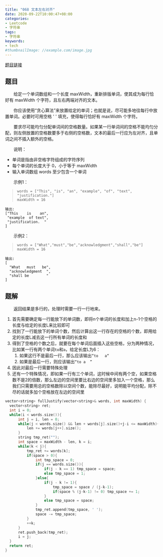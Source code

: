 ```yaml
---
title: "068 文本左右对齐"
date: 2020-09-22T10:00:47+08:00
categories:
- Leetcode
- 字符串
tags:
- 字符串
keywords:
- tech
#thumbnailImage: //example.com/image.jpg
---
```

[题目链接](https://leetcode-cn.com/problems/text-justification/)
<!--more-->
## 题目
　　给定一个单词数组和一个长度 maxWidth，重新排版单词，使其成为每行恰好有 maxWidth 个字符，且左右两端对齐的文本。

　　你应该使用“贪心算法”来放置给定的单词；也就是说，尽可能多地往每行中放置单词。必要时可用空格 ' ' 填充，使得每行恰好有 maxWidth 个字符。

　　要求尽可能均匀分配单词间的空格数量。如果某一行单词间的空格不能均匀分配，则左侧放置的空格数要多于右侧的空格数，文本的最后一行应为左对齐，且单词之间不插入额外的空格。

　　说明：
- 单词是指由非空格字符组成的字符序列
- 每个单词的长度大于 0，小于等于 maxWidth
- 输入单词数组 words 至少包含一个单词

　　示例1：
> `words = ["This", "is", "an", "example", "of", "text", "justification."]`  
`maxWidth = 16`  
```
输出:
["This    is    an",
 "example  of text",
 "justification.  "
]
```

　　示例2：
> `words = ["What","must","be","acknowledgment","shall","be"]`  
`maxWidth = 16`  
```
输出:
[
  "What   must   be",
  "acknowledgment  ",
  "shall be        "
]
```

## 题解
　　返回结果是多行的，处理时需要一行一行地来。
1. 首先需要确定每一行能放下的单词数，即将n个单词的长度和加上n-1个空格的长度与给定的长度L来比较即可
2. 找到了一行能放下的单词个数，然后计算出这一行存在的空格的个数，即用给定的长度L减去这一行所有单词的长度和
3. 得到了空格的个数之后，就要在每个单词后面插入这些空格，分为两种情况，比如某一行有两个单词`to`和`a`，给定长度L为6：
   1. 如果这行不是最后一行，那么应该输出`“to   a“`
   2. 如果是最后一行，则应该输出`“to a  ”`
4. 因此对最后一行需要特殊处理
5. 还有一个特殊情况，即如果一行有三个单词，这时候中间有两个空，如果空格数不是2的倍数，那么左边的空间里要比右边的空间里多加入一个空格，那么我们只需要用总的空格数除以空间个数，能除尽最好，说明能平均分配，除不尽的话就多加个空格放在左边的空间里

```cpp
vector<string> fullJustify(vector<string>& words, int maxWidth) {
  vector<string> ret;
  int i = 0;
  while(i < words.size()){
      int j = i, len = 0;
      while(j < words.size() && len + words[j].size()+j-i <= maxWidth){
          len += words[j++].size();
      }
      string tmp_ret("");
      int space = maxWidth - len, k = i;
      while(k < j){
          tmp_ret += words[k];
          if(space > 0){
              int tmp_space = 0;
              if(j == words.size()){
                  if(j - k == 1) tmp_space = space;
                  else tmp_space = 1;
              }else{
                  if(j - k != 1){
                      tmp_space = space / (j-k-1);
                      if(space % (j-k-1) != 0) tmp_space += 1;
                  }
                  else tmp_space = space;
              }
              tmp_ret.append(tmp_space, ' ');
              space -= tmp_space;
          }
          ++k;
      }
      ret.push_back(tmp_ret);
      i = j;
  }
  return ret;
}
```